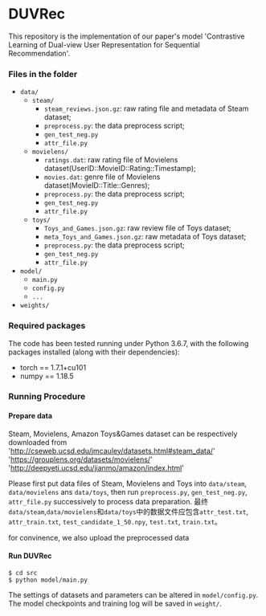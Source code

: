 
# DUVRec

This repository is the implementation of our paper's model 'Contrastive Learning of Dual-view User Representation for Sequential Recommendation'.

### Files in the folder

- `data/`
  - `steam/`
    - `steam_reviews.json.gz`: raw rating file and metadata of Steam dataset;
    - `preprocess.py`: the data preprocess script;
    - `gen_test_neg.py`
    - `attr_file.py`
  - `movielens/`
    - `ratings.dat`: raw rating file of Movielens dataset(UserID::MovieID::Rating::Timestamp);
    - `movies.dat`: genre file of Movielens dataset(MovieID::Title::Genres);
    - `preprocess.py`: the data preprocess script;
    - `gen_test_neg.py`
    - `attr_file.py`
  - `toys/`
    - `Toys_and_Games.json.gz`: raw review file of Toys dataset;
    - `meta_Toys_and_Games.json.gz`: raw metadata of Toys dataset;
    - `preprocess.py`: the data preprocess script;
    - `gen_test_neg.py`
    - `attr_file.py`
- `model/`
  - `main.py`
  - `config.py`
  - `...`
- `weights/`


### Required packages
The code has been tested running under Python 3.6.7, with the following packages installed (along with their dependencies):
- torch == 1.7.1+cu101
- numpy == 1.18.5

### Running Procedure

#### Prepare data
Steam, Movielens, Amazon Toys&Games dataset can be respectively downloaded from 
'http://cseweb.ucsd.edu/jmcauley/datasets.html#steam_data/'
'https://grouplens.org/datasets/movielens/'
'http://deepyeti.ucsd.edu/jianmo/amazon/index.html'

Please first put data files of Steam, Movielens and Toys into `data/steam`, `data/movielens` ans `data/toys`, then run `preprocess.py`, `gen_test_neg.py`, `attr_file.py` successively to process data preparation. 最终`data/steam`,`data/movielens`和`data/toys`中的数据文件应包含`attr_test.txt`, `attr_train.txt`, `test_candidate_1_50.npy`, `test.txt`, `train.txt`。

for convinence, we also upload the preprocessed data

#### Run DUVRec
```
$ cd src
$ python model/main.py
```
The settings of datasets and parameters can be altered in `model/config.py`. 
The model checkpoints and training log will be saved in `weight/`.

